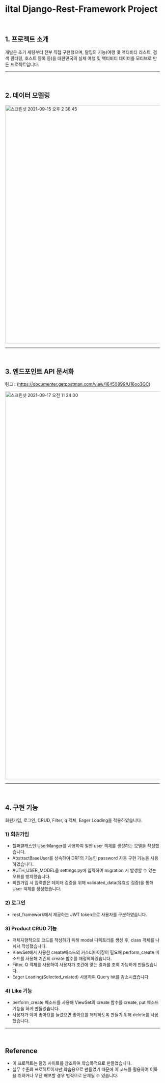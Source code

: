 # iltal Django-Rest-Framework Project


<br>

## 1. 프로젝트 소개
개발은 초기 세팅부터 전부 직접 구현했으며, 탈잉의 기능(여행 및 액티비티 리스트, 검색 필터링, 호스트 등록 등)을 대한민국의 실제 여행 및 액티비티 데이터를 모티브로 만든 프로젝트입니다.

---
<br>

## 2. 데이터 모델링
<img width="776" alt="스크린샷 2021-09-15 오후 2 38 45" src="https://user-images.githubusercontent.com/81137234/133376890-0b243a3a-15dd-44a0-b025-662fb4044182.png">

---
<br>

## 3. 엔드포인트 API 문서화
링크 : (https://documenter.getpostman.com/view/16450899/U16oo3QC)

<img width="1263" alt="스크린샷 2021-09-17 오전 11 24 00" src="https://user-images.githubusercontent.com/81137234/133714208-8f4e76dd-c694-4267-8ec9-33cd46663c73.png">


---
<br>

## 4. 구현 기능
회원가입, 로그인, CRUD, Filter, q 객체, Eager Loading을 적용하였습니다.


### 1) 회원가입
- 헬퍼클래스인 UserManger를 사용하여 일반 user 객체를 생성하는 모델을 작성했습니다.
- AbstractBaseUser를 상속하여 DRF의 기능인 password 자동 구현 기능을 사용하였습니다.
- AUTH_USER_MODEL을 settings.py에 입력하여 migration 시 발생할 수 있는 오류를 방지했습니다.
- 회원가입 시 입력받은 데이터 검증을 위해 validated_data(유효성 검증)을 통해 User 객체를 생성했습니다.

### 2) 로그인
- rest_framework에서 제공하는 JWT token으로 사용자를 구분하였습니다.

### 3) Product CRUD 기능
- 객체지향적으로 코드를 작성하기 위해 model 디렉토리를 생성 후, class 객체를 나눠서 작성했습니다.
- ViewSet에서 사용한 create메소드의 커스터마이징이 필요해 perform_create 메소드를 사용해 기존의 create 함수를 재정의하였습니다.
- Filter, Q 객체를 사용하여 사용자가 조건에 맞는 결과를 조회 가능하게 만들었습니다.
- Eager Loading(Selected_related) 사용하여 Query hit를 감소시켰습니다.

### 4) Like 기능
- perform_create 메소드를 사용해  ViewSet의 create 함수를 create, put 메소드 기능을 하게 만들었습니다.
- 사용자가 이미 좋아요를 눌렀으면 좋아요를 해제하도록 만들기 위해 delete를 사용했습니다.

---
<br>

## Reference
- 이 프로젝트는 탈잉 사이트를 참조하여 학습목적으로 만들었습니다.
- 실무 수준의 프로젝트이지만 학습용으로 만들었기 때문에 이 코드를 활용하여 이득을 취하거나 무단 배포할 경우 법적으로 문제될 수 있습니다.

<br>
